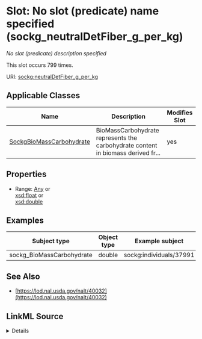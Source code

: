 

# Slot: No slot (predicate) name specified (sockg_neutralDetFiber_g_per_kg)


_No slot (predicate) description specified_






This slot occurs 799 times.


URI: [sockg:neutralDetFiber_g_per_kg](https://idir.uta.edu/sockg-ontology/docs/neutralDetFiber_g_per_kg)



<!-- no inheritance hierarchy -->





## Applicable Classes

| Name | Description | Modifies Slot |
| --- | --- | --- |
| [SockgBioMassCarbohydrate](../classes/SockgBioMassCarbohydrate.md) | BioMassCarbohydrate represents the carbohydrate content in biomass derived fr... |  yes  |







## Properties

* Range: [Any](../classes/Any.md)&nbsp;or&nbsp;<br />[xsd:float](http://www.w3.org/2001/XMLSchema#float)&nbsp;or&nbsp;<br />[xsd:double](http://www.w3.org/2001/XMLSchema#double)






## Examples

| Subject type | Object type | Example subject | Example object | Occurrences |
| --- | --- | --- | --- | --- |
| sockg_BioMassCarbohydrate | double | sockg:individuals/37991 | 800.0 | 799 |


## See Also

* [https://lod.nal.usda.gov/nalt/40032](https://lod.nal.usda.gov/nalt/40032)



## LinkML Source

<details>

```yaml
name: sockg_neutralDetFiber_g_per_kg
annotations:
  count:
    tag: count
    value: 799
description: No slot (predicate) description specified
title: No slot (predicate) name specified
examples:
- object:
    example_object: '800.0'
    example_object_type: double
    example_predicate: sockg:neutralDetFiber_g_per_kg
    example_subject: sockg:individuals/37991
    example_subject_type: sockg_BioMassCarbohydrate
from_schema: soc-kg
see_also:
- https://lod.nal.usda.gov/nalt/40032
rank: 1000
domain: sockg_BioMassCarbohydrate
slot_uri: sockg:neutralDetFiber_g_per_kg
alias: sockg_neutralDetFiber_g_per_kg
domain_of:
- sockg_BioMassCarbohydrate
range: Any
any_of:
- range: float
- range: double

```
</details>